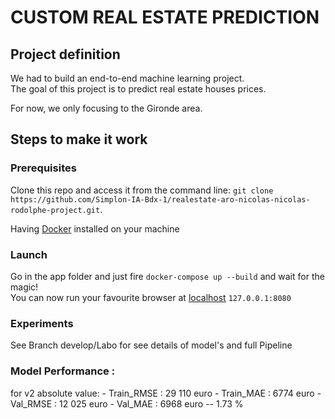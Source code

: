 # CUSTOM REAL ESTATE PREDICTION

## Project definition

We had to build an end-to-end machine learning project.  
The goal of this project is to predict real estate houses prices.

For now, we only focusing to the Gironde area.

## Steps to make it work

### Prerequisites

Clone this repo and access it from the command line: `git clone https://github.com/Simplon-IA-Bdx-1/realestate-aro-nicolas-nicolas-rodolphe-project.git`.

Having [Docker](https://docs.docker.com/get-docker/) installed on your machine

### Launch

Go in the app folder and just fire `docker-compose up --build` and wait for the magic!  
You can now run your favourite browser at [localhost](127.0.0.1:8080) `127.0.0.1:8080`

### Experiments

See Branch develop/Labo for see details of model's and full Pipeline

### Model Performance :
  for v2 absolute value:  - Train_RMSE : 29 110 euro
                          - Train_MAE : 6774 euro
                          - Val_RMSE : 12 025 euro
                          - Val_MAE : 6968 euro -- 1.73 %
